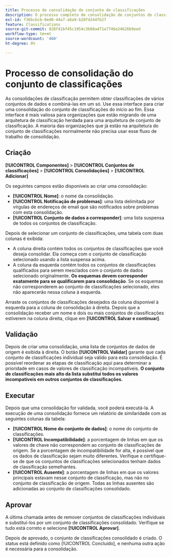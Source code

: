 ```yaml
---
title: Processo de consolidação do conjunto de classificações
description: O processo completo de consolidação de conjuntos de classificações.
exl-id: f36bcbcb-0ed0-44a7-a6a9-b28fd244fb27
feature: Classifications
source-git-commit: 828f41bf45c1954c3b68ad71a7746e24626b9eed
workflow-type: tm+mt
source-wordcount: '460'
ht-degree: 0%

---
```


# Processo de consolidação do conjunto de classificações

As consolidações de classificação permitem obter classificações de vários conjuntos de dados e combiná-las em um só. Use essa interface para criar uma consolidação do conjunto de classificações do início ao fim. Essa interface é mais valiosa para organizações que estão migrando de uma arquitetura de classificação herdada para uma arquitetura de conjunto de classificação. A maioria das organizações que já estão na arquitetura do conjunto de classificações normalmente não precisa usar esse fluxo de trabalho de consolidação.

## Criação

**[!UICONTROL Componentes]** > **[!UICONTROL Conjuntos de classificações]** > **[!UICONTROL Consolidações]** > **[!UICONTROL Adicionar]**

Os seguintes campos estão disponíveis ao criar uma consolidação:

* **[!UICONTROL Nome]**: o nome da consolidação.
* **[!UICONTROL Notificação de problemas]**: uma lista delimitada por vírgulas de endereços de email que são notificados sobre problemas com esta consolidação.
* **[!UICONTROL Conjunto de dados a corresponder]**: uma lista suspensa de todos os conjuntos de classificação.

Depois de selecionar um conjunto de classificações, uma tabela com duas colunas é exibida:

* A coluna direita contém todos os conjuntos de classificações que você deseja consolidar. Ela começa com o conjunto de classificação selecionado usando a lista suspensa acima.
* A coluna da esquerda contém todos os conjuntos de classificações qualificados para serem mesclados com o conjunto de dados selecionado originalmente. **Os esquemas devem corresponder exatamente para se qualificarem para consolidação**. Se os esquemas não corresponderem ao conjunto de classificações selecionado, eles não aparecerão nessa coluna à esquerda.

Arraste os conjuntos de classificações desejados da coluna disponível à esquerda para a coluna de consolidação à direita. Depois que a consolidação receber um nome e dois ou mais conjuntos de classificações estiverem na coluna direita, clique em **[!UICONTROL Salvar e continuar]**.

## Validação

Depois de criar uma consolidação, uma lista de conjuntos de dados de origem é exibida à direita. O botão **[!UICONTROL Validar]** garante que cada conjunto de classificações individual seja válido para esta consolidação. É possível reordenar as etapas de classificação aqui para determinar a prioridade em casos de valores de classificação incompatíveis. **O conjunto de classificações mais alto da lista substitui todos os valores incompatíveis em outros conjuntos de classificações.**

## Executar 

Depois que uma consolidação for validada, você poderá executá-la. A execução de uma consolidação fornece um relatório de similaridade com as seguintes colunas da tabela:

* **[!UICONTROL Nome do conjunto de dados]**: o nome do conjunto de classificações.
* **[!UICONTROL Incompatibilidade]**: a porcentagem de linhas em que os valores de chave não correspondem ao conjunto de classificações de origem. Se a porcentagem de incompatibilidade for alta, é possível que os dados de classificação sejam muito diferentes. Verifique e certifique-se de que os conjuntos de classificações selecionados tenham dados de classificação semelhantes.
* **[!UICONTROL Ausente]**: a porcentagem de linhas em que os valores principais estavam nesse conjunto de classificação, mas não no conjunto de classificação de origem. Todas as linhas ausentes são adicionadas ao conjunto de classificações consolidado.

## Aprovar

A última chamada antes de remover conjuntos de classificações individuais e substituí-los por um conjunto de classificações consolidado. Verifique se tudo está correto e selecione **[!UICONTROL Aprovar]**.

Depois de aprovado, o conjunto de classificações consolidado é criado. O status está definido como [!UICONTROL Concluído], e nenhuma outra ação é necessária para a consolidação.

